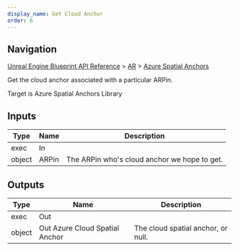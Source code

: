 ```yaml
---
display_name: Get Cloud Anchor
order: 6
---
```

## Navigation

[Unreal Engine Blueprint API Reference](https://dev.epicgames.com/documentation/en-us/unreal-engine/BlueprintAPI) > [AR](https://dev.epicgames.com/documentation/en-us/unreal-engine/BlueprintAPI/AR) > [Azure Spatial Anchors](https://dev.epicgames.com/documentation/en-us/unreal-engine/BlueprintAPI/AR/AzureSpatialAnchors)

Get the cloud anchor associated with a particular ARPin.

Target is Azure Spatial Anchors Library

## Inputs

| Type | Name | Description |
| --- | --- | --- |
| exec | In |  |
| object | ARPin | The ARPin who's cloud anchor we hope to get. |

## Outputs

| Type | Name | Description |
| --- | --- | --- |
| exec | Out |  |
| object | Out Azure Cloud Spatial Anchor | The cloud spatial anchor, or null. |

